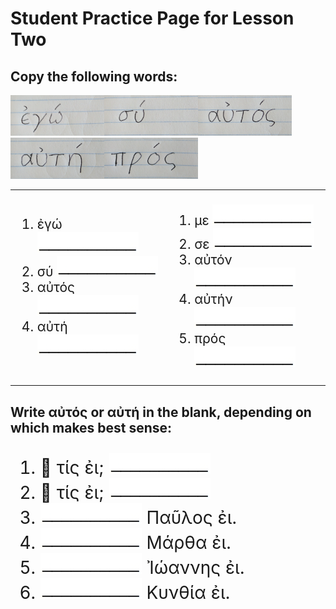 <h1>Student Practice Page for Lesson Two</h1>

<h2>Copy the following words:</h2>
<img src="images/ego.png" style="width:150px"><img src="images/su.png" style="width:150px"><img src="images/autos.png" style="width:150px"><img src="images/auth.png" style="width:150px"><img src="images/pros.png" style="width:150px">
<table>
  <tr>
    <td>
    <ol style="font-size:150%">
      <li>ἐγώ <img src="images/blankline.jpeg"></li>
      <li>σύ <img src="images/blankline.jpeg"></li>
      <li>αὐτός <img src="images/blankline.jpeg"></li>
      <li>αὐτή <img src="images/blankline.jpeg"></li>
    </ol>
    </td>
    <td>
    <ol style="font-size:150%">
      <li>με <img src="images/blankline.jpeg"></li>
      <li>σε <img src="images/blankline.jpeg"></li>
      <li>αὐτόν <img src="images/blankline.jpeg"></li>
      <li>αὐτήν <img src="images/blankline.jpeg"></li>
      <li>πρός <img src="images/blankline.jpeg"></li>
    </ol>
    </td>
  </tr>
</table>
<h2>Write αὐτός or αὐτή in the blank, depending on which makes best sense:</h2>

<ol style="font-size:200%">
  <li>👨 τίς ἐι;  <img src="images/blankline.jpeg"></li>
  <li>👩 τίς ἐι;  <img src="images/blankline.jpeg"></li>
  <li><img src="images/blankline.jpeg"> Παῦλος ἐι.</li>
  <li><img src="images/blankline.jpeg"> Μάρθα ἐι.</li>
  <li><img src="images/blankline.jpeg"> Ἰώαννης ἐι.</li>
  <li><img src="images/blankline.jpeg"> Κυνθία ἐι.</li>
</ol>